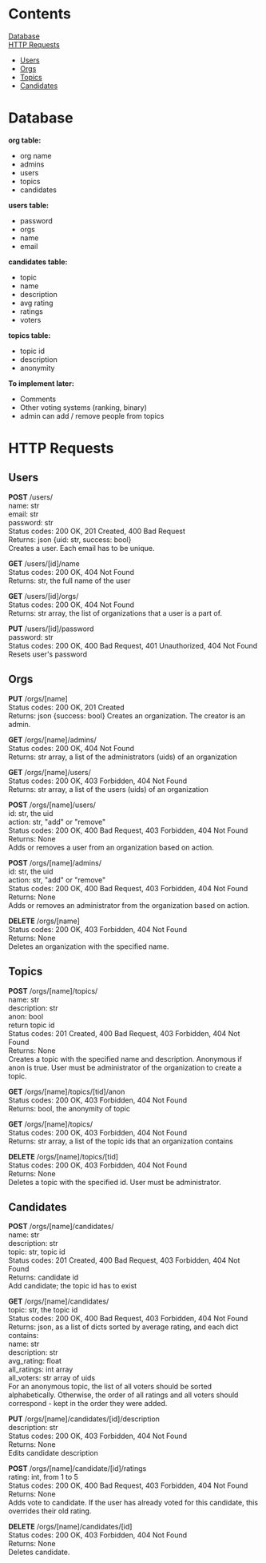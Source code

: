 # Contents
[Database](#database)  
[HTTP Requests](#http)
- [Users](#users)
- [Orgs](#orgs)
- [Topics](#topics)
- [Candidates](#candidates)

<a id="database"></a>
# Database
**org table:**
- org name
- admins
- users
- topics
- candidates

**users table:**
- password
- orgs
- name
- email

**candidates table:**
- topic
- name
- description
- avg rating
- ratings
- voters

**topics table:**
- topic id
- description
- anonymity


**To implement later:**
- Comments
- Other voting systems (ranking, binary)
- admin can add / remove people from topics


<a id="http"></a>
# HTTP Requests

<a id="users"></a>
## Users
**POST** /users/  
name: str  
email: str  
password: str  
Status codes: 200 OK, 201 Created, 400 Bad Request  
Returns: json {uid: str, success: bool}  
Creates a user. Each email has to be unique.

**GET** /users/[id]/name  
Status codes: 200 OK, 404 Not Found  
Returns: str, the full name of the user

**GET** /users/[id]/orgs/  
Status codes: 200 OK, 404 Not Found  
Returns: str array, the list of organizations that a user is a part of.
 
**PUT** /users/[id]/password  
password: str  
Status codes: 200 OK, 400 Bad Request, 401 Unauthorized, 404 Not Found  
Resets user's password

<a id="orgs"></a>
## Orgs
**PUT** /orgs/[name]  
Status codes: 200 OK, 201 Created  
Returns: json {success: bool}
Creates an organization. The creator is an admin.

**GET** /orgs/[name]/admins/  
Status codes: 200 OK, 404 Not Found  
Returns: str array, a list of the administrators (uids) of an organization

**GET** /orgs/[name]/users/  
Status codes: 200 OK, 403 Forbidden, 404 Not Found  
Returns: str array, a list of the users (uids) of an organization

**POST** /orgs/[name]/users/  
id: str, the uid  
action: str, "add" or "remove"  
Status codes: 200 OK, 400 Bad Request, 403 Forbidden, 404 Not Found  
Returns: None  
Adds or removes a user from an organization based on action.
 
**POST** /orgs/[name]/admins/  
id: str, the uid  
action: str, "add" or "remove"  
Status codes: 200 OK, 400 Bad Request, 403 Forbidden, 404 Not Found  
Returns: None  
Adds or removes an administrator from the organization based on action.
 
**DELETE** /orgs/[name]  
Status codes: 200 OK, 403 Forbidden, 404 Not Found  
Returns: None  
Deletes an organization with the specified name.

<a id="topis"></a>
## Topics
**POST** /orgs/[name]/topics/  
name: str  
description: str  
anon: bool  
return topic id  
Status codes: 201 Created, 400 Bad Request, 403 Forbidden, 404 Not Found  
Returns: None  
Creates a topic with the specified name and description. Anonymous if anon is true. User must be administrator of the organization to create a topic.
 
**GET** /orgs/[name]/topics/[tid]/anon  
Status codes: 200 OK, 403 Forbidden, 404 Not Found  
Returns: bool, the anonymity of topic

**GET** /orgs/[name]/topics/  
Status codes: 200 OK, 403 Forbidden, 404 Not Found  
Returns: str array, a list of the topic ids that an organization contains

**DELETE** /orgs/[name]/topics/[tid]  
Status codes: 200 OK, 403 Forbidden, 404 Not Found  
Returns: None  
Deletes a topic with the specified id. User must be administrator.

<a id="candidates"></a>
## Candidates
**POST** /orgs/[name]/candidates/  
name: str  
description: str  
topic: str, topic id  
Status codes: 201 Created, 400 Bad Request, 403 Forbidden, 404 Not Found  
Returns: candidate id  
Add candidate; the topic id has to exist
 
**GET** /orgs/[name]/candidates/  
topic: str, the topic id  
Status codes: 200 OK, 400 Bad Request, 403 Forbidden, 404 Not Found  
Returns: json, as a list of dicts sorted by average rating, and each dict contains:  
name: str  
description: str  
avg\_rating: float  
all\_ratings: int array  
all\_voters: str array of uids  
For an anonymous topic, the list of all voters should be sorted alphabetically. Otherwise, the order of all ratings and all voters should correspond - kept in the order they were added.

**PUT** /orgs/[name]/candidates/[id]/description  
description: str  
Status codes: 200 OK, 403 Forbidden, 404 Not Found  
Returns: None  
Edits candidate description

**POST** /orgs/[name]/candidate/[id]/ratings  
rating: int, from 1 to 5  
Status codes: 200 OK, 400 Bad Request, 403 Forbidden, 404 Not Found  
Returns: None  
Adds vote to candidate. If the user has already voted for this candidate, this overrides their old rating.
 
**DELETE** /orgs/[name]/candidates/[id]  
Status codes: 200 OK, 403 Forbidden, 404 Not Found  
Returns: None  
Deletes candidate.
